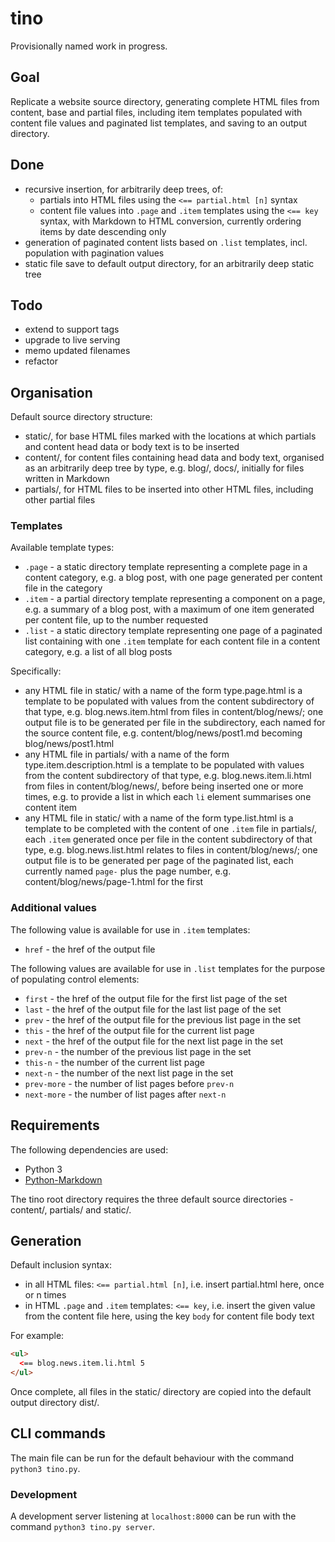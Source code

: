 # tino

Provisionally named work in progress.

## Goal

Replicate a website source directory, generating complete HTML files from content, base and partial files, including item templates populated with content file values and paginated list templates, and saving to an output directory.

## Done

- recursive insertion, for arbitrarily deep trees, of:
  - partials into HTML files using the `<== partial.html [n]` syntax
  - content file values into `.page` and `.item` templates using the `<== key` syntax, with Markdown to HTML conversion, currently ordering items by date descending only
- generation of paginated content lists based on `.list` templates, incl. population with pagination values
- static file save to default output directory, for an arbitrarily deep static tree

## Todo

- extend to support tags
- upgrade to live serving
- memo updated filenames
- refactor

## Organisation

Default source directory structure:

- static/, for base HTML files marked with the locations at which partials and content head data or body text is to be inserted
- content/, for content files containing head data and body text, organised as an arbitrarily deep tree by type, e.g. blog/, docs/, initially for files written in Markdown
- partials/, for HTML files to be inserted into other HTML files, including other partial files

### Templates

Available template types:

- `.page` - a static directory template representing a complete page in a content category, e.g. a blog post, with one page generated per content file in the category
- `.item` - a partial directory template representing a component on a page, e.g. a summary of a blog post, with a maximum of one item generated per content file, up to the number requested
- `.list` - a static directory template representing one page of a paginated list containing with one `.item` template for each content file in a content category, e.g. a list of all blog posts

Specifically:

- any HTML file in static/ with a name of the form type.page.html is a template to be populated with values from the content subdirectory of that type, e.g. blog.news.item.html from files in content/blog/news/; one output file is to be generated per file in the subdirectory, each named for the source content file, e.g. content/blog/news/post1.md becoming blog/news/post1.html
- any HTML file in partials/ with a name of the form type.item.description.html is a template to be populated with values from the content subdirectory of that type, e.g. blog.news.item.li.html from files in content/blog/news/, before being inserted one or more times, e.g. to provide a list in which each `li` element summarises one content item
- any HTML file in static/ with a name of the form type.list.html is a template to be completed with the content of one `.item` file in partials/, each `.item` generated once per file in the content subdirectory of that type, e.g. blog.news.list.html relates to files in content/blog/news/; one output file is to be generated per page of the paginated list, each currently named `page-` plus the page number, e.g. content/blog/news/page-1.html for the first

### Additional values

The following value is available for use in `.item` templates:

- `href` - the href of the output file

The following values are available for use in `.list` templates for the purpose of populating control elements:

- `first` - the href of the output file for the first list page of the set
- `last` - the href of the output file for the last list page of the set
- `prev` - the href of the output file for the previous list page in the set
- `this` - the href of the output file for the current list page
- `next` - the href of the output file for the next list page in the set
- `prev-n` - the number of the previous list page in the set
- `this-n` - the number of the current list page
- `next-n` - the number of the next list page in the set
- `prev-more` - the number of list pages before `prev-n`
- `next-more` - the number of list pages after `next-n`

## Requirements

The following dependencies are used:

- Python 3
- [Python-Markdown](https://github.com/Python-Markdown/markdown)

The tino root directory requires the three default source directories - content/, partials/ and static/.

## Generation

Default inclusion syntax:

- in all HTML files: `<== partial.html [n]`, i.e. insert partial.html here, once or n times
- in HTML `.page` and `.item` templates: `<== key`, i.e. insert the given value from the content file here, using the key `body` for content file body text

For example:

```html
<ul>
  <== blog.news.item.li.html 5
</ul>
```

Once complete, all files in the static/ directory are copied into the default output directory dist/.

## CLI commands

The main file can be run for the default behaviour with the command `python3 tino.py`.

### Development

A development server listening at `localhost:8000` can be run with the command `python3 tino.py server`.
